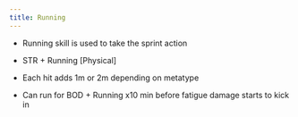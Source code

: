 ```yaml
---
title: Running
---
```

- Running skill is used to take the sprint action
- STR + Running [Physical]
- Each hit adds 1m or 2m depending on metatype

- Can run for BOD + Running x10 min before fatigue damage starts to kick in
